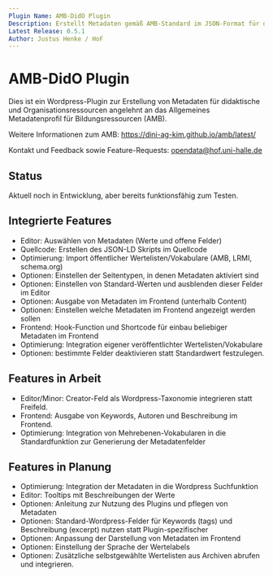 ```yaml
---
Plugin Name: AMB-DidO Plugin 
Description: Erstellt Metadaten gemäß AMB-Standard im JSON-Format für didaktische und Organisationsressourcen auf beliebigen Wordpress-Seiten.
Latest Release: 0.5.1
Author: Justus Henke / HoF
---
```

# AMB-DidO Plugin 


 
Dies ist ein Wordpress-Plugin zur Erstellung von Metadaten für didaktische und Organisationsressourcen angelehnt an das Allgemeines Metadatenprofil für Bildungsressourcen (AMB).

Weitere Informationen zum AMB: https://dini-ag-kim.github.io/amb/latest/

Kontakt und Feedback sowie Feature-Requests: opendata@hof.uni-halle.de

## Status 
Aktuell noch in Entwicklung, aber bereits funktionsfähig zum Testen.

## Integrierte Features
- Editor: Auswählen von Metadaten (Werte und offene Felder)
- Quellcode: Erstellen des JSON-LD Skripts im Quellcode
- Optimierung: Import öffentlicher Wertelisten/Vokabulare (AMB, LRMI, schema.org) 
- Optionen: Einstellen der Seitentypen, in denen Metadaten aktiviert sind
- Optionen: Einstellen von Standard-Werten und ausblenden dieser Felder im Editor
- Optionen: Ausgabe von Metadaten im Frontend (unterhalb Content)
- Optionen: Einstellen welche Metadaten im Frontend angezeigt werden sollen
- Frontend: Hook-Function und Shortcode für einbau beliebiger Metadaten im Frontend
- Optimierung: Integration eigener veröffentlichter Wertelisten/Vokabulare
- Optionen: bestimmte Felder deaktivieren statt Standardwert festzulegen.

## Features in Arbeit
- Editor/Minor: Creator-Feld als Wordpress-Taxonomie integrieren statt Freifeld.
- Frontend: Ausgabe von Keywords, Autoren und Beschreibung im Frontend.
- Optimierung: Integration von Mehrebenen-Vokabularen in die Standardfunktion zur Generierung der Metadatenfelder

## Features in Planung
- Optimierung: Integration der Metadaten in die Wordpress Suchfunktion
- Editor: Tooltips mit Beschreibungen der Werte
- Optionen: Anleitung zur Nutzung des Plugins und pflegen von Metadaten 
- Optionen: Standard-Wordpress-Felder für Keywords (tags) und Beschreibung (excerpt) nutzen statt Plugin-spezifischer
- Optionen: Anpassung der Darstellung von Metadaten im Frontend
- Optionen: Einstellung der Sprache der Wertelabels
- Optionen: Zusätzliche selbstgewählte Wertelisten aus Archiven abrufen und integrieren. 

